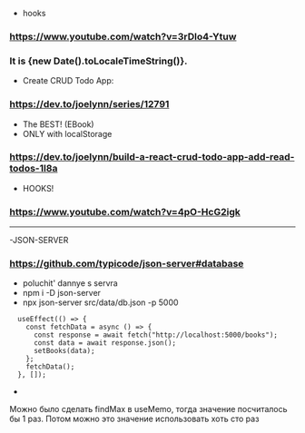 - hooks 
### https://www.youtube.com/watch?v=3rDlo4-Ytuw


<h3 className="Date">It is {new Date().toLocaleTimeString()}.</h3>

- Create CRUD Todo App:
### https://dev.to/joelynn/series/12791

- The BEST! (EBook)
- ONLY with localStorage
### https://dev.to/joelynn/build-a-react-crud-todo-app-add-read-todos-1l8a

- HOOKS!
### https://www.youtube.com/watch?v=4pO-HcG2igk
---

-JSON-SERVER
### https://github.com/typicode/json-server#database
- poluchit' dannye s servra
- npm i -D json-server
- npx json-server src/data/db.json -p 5000
```
  useEffect(() => {
    const fetchData = async () => {
      const response = await fetch("http://localhost:5000/books");
      const data = await response.json();
      setBooks(data);
    };
    fetchData();
  }, []);
```
- 
Можно было сделать findMax в useMemo, тогда значение посчиталось бы 1 раз. Потом можно это значение использовать хоть сто раз